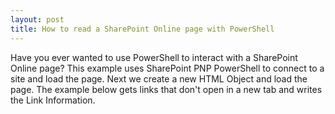 ```yaml
---
layout: post
title: How to read a SharePoint Online page with PowerShell
---
```


Have you ever wanted to use PowerShell to interact with a SharePoint Online page?  This example uses SharePoint PNP PowerShell to connect to a site and load the page.  Next we create a new HTML Object and load the page.  The example below gets links that don't open in a new tab and writes the Link Information.

<script src="https://gist.github.com/carlgrzywacz/4c514868b48888dbd1636d2a31253b48.js"></script>